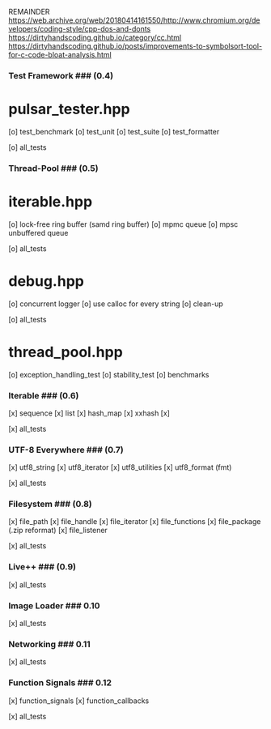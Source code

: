 REMAINDER
https://web.archive.org/web/20180414161550/http://www.chromium.org/developers/coding-style/cpp-dos-and-donts
https://dirtyhandscoding.github.io/category/cc.html
https://dirtyhandscoding.github.io/posts/improvements-to-symbolsort-tool-for-c-code-bloat-analysis.html

### Test Framework ### (0.4)
# pulsar_tester.hpp
[o] test_benchmark
[o] test_unit
[o] test_suite
[o] test_formatter

[o] all_tests


### Thread-Pool ### (0.5)
# iterable.hpp
[o] lock-free ring buffer (samd ring buffer)
[o] mpmc queue
[o] mpsc unbuffered queue

[o] all_tests

# debug.hpp
[o] concurrent logger
[o] use calloc for every string
[o] clean-up

[o] all_tests

# thread_pool.hpp
[o] exception_handling_test
[o] stability_test
[o] benchmarks

### Iterable ### (0.6)
[x] sequence
[x] list
[x] hash_map
[x] xxhash
[x]

[x] all_tests

### UTF-8 Everywhere ### (0.7)
[x] utf8_string
[x] utf8_iterator
[x] utf8_utilities
[x] utf8_format (fmt)

[x] all_tests

### Filesystem ### (0.8)
[x] file_path
[x] file_handle
[x] file_iterator
[x] file_functions
[x] file_package (.zip reformat)
[x] file_listener

[x] all_tests

### Live++ ### (0.9)
[x] all_tests

### Image Loader ### 0.10
[x] all_tests

### Networking ### 0.11
[x] all_tests

### Function Signals ### 0.12
[x] function_signals
[x] function_callbacks

[x] all_tests